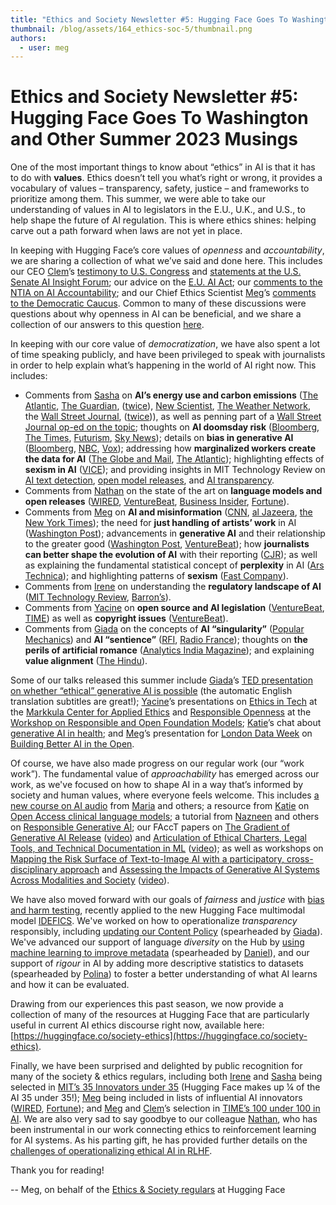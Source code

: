 ```yaml
---
title: "Ethics and Society Newsletter #5: Hugging Face Goes To Washington and Other Summer 2023 Musings"
thumbnail: /blog/assets/164_ethics-soc-5/thumbnail.png
authors:
  - user: meg
---
```





# Ethics and Society Newsletter #5: Hugging Face Goes To Washington and Other Summer 2023 Musings

<!-- {blog_metadata} -->
<!-- {authors} -->

One of the most important things to know about “ethics” in AI is that it has to do with **values**. Ethics doesn’t tell you what’s right or wrong, it provides a vocabulary of values – transparency, safety, justice – and frameworks to prioritize among them. This summer, we were able to take our understanding of values in AI to legislators in the E.U., U.K., and U.S., to help shape the future of AI regulation. This is where ethics shines: helping carve out a path forward when laws are not yet in place.

In keeping with Hugging Face’s core values of *openness* and *accountability*, we are sharing a collection of what we’ve said and done here.  This includes our CEO [Clem](https://huggingface.co/clem)’s [testimony to U.S. Congress](https://republicans-science.house.gov/_cache/files/5/5/551f066b-4483-4efd-b960-b36bc02d4b66/B82DBAFFA56F31799E058FB2755C2348.2023-06-22-mr.-delangue-testimony.pdf) and [statements at the U.S. Senate AI Insight Forum](assets/164_ethics-soc-5/clem_ai_insight_forum.pdf); our advice on the [E.U. AI Act](https://huggingface.co/blog/eu-ai-act-oss); our [comments to the NTIA on AI Accountability](https://huggingface.co/blog/policy-ntia-rfc); and our Chief Ethics Scientist [Meg](https://huggingface.co/meg)’s [comments to the Democratic Caucus](assets/164_ethics-soc-5/meg_dem_caucus.pdf). Common to many of these discussions were questions about why openness in AI can be beneficial, and we share a collection of our answers to this question [here](assets/164_ethics-soc-5/why_open.pdf).

In keeping with our core value of *democratization*, we have also spent a lot of time speaking publicly, and have been privileged to speak with journalists in order to help explain what’s happening in the world of AI right now. This includes:
- Comments from [Sasha](https://huggingface.co/sasha) on **AI’s energy use and carbon emissions** ([The Atlantic](https://www.theatlantic.com/technology/archive/2023/08/ai-carbon-emissions-data-centers/675094/), [The Guardian](https://www.theguardian.com/technology/2023/aug/01/techscape-environment-cost-ai-artificial-intelligence), ([twice](https://www.theguardian.com/technology/2023/jun/08/artificial-intelligence-industry-boom-environment-toll)), [New Scientist](https://www.newscientist.com/article/2381859-shifting-where-data-is-processed-for-ai-can-reduce-environmental-harm/), [The Weather Network](https://www.theweathernetwork.com/en/news/climate/causes/how-energy-intensive-are-ai-apps-like-chatgpt), the [Wall Street Journal](https://www.wsj.com/articles/artificial-intelligence-technology-energy-a3a1a8a7), ([twice](https://www.wsj.com/articles/artificial-intelligence-can-make-companies-greener-but-it-also-guzzles-energy-7c7b678))), as well as penning part of a [Wall Street Journal op-ed on the topic](https://www.wsj.com/articles/artificial-intelligence-technology-energy-a3a1a8a7); thoughts on **AI doomsday risk** ([Bloomberg](https://www.bnnbloomberg.ca/ai-doomsday-scenarios-are-gaining-traction-in-silicon-valley-1.1945116), [The Times](https://www.thetimes.co.uk/article/everything-you-need-to-know-about-ai-but-were-afraid-to-ask-g0q8sq7zv), [Futurism](https://futurism.com/the-byte/ai-expert-were-all-going-to-die), [Sky News](https://www.youtube.com/watch?v=9Auq9mYxFEE)); details on **bias in generative AI** ([Bloomberg](https://www.bloomberg.com/graphics/2023-generative-ai-bias/), [NBC](https://www.nbcnews.com/news/asian-america/tool-reducing-asian-influence-ai-generated-art-rcna89086), [Vox](https://www.vox.com/technology/23738987/racism-ai-automated-bias-discrimination-algorithm)); addressing how **marginalized workers create the data for AI** ([The Globe and Mail](https://www.theglobeandmail.com/business/article-ai-data-gig-workers/), [The Atlantic](https://www.theatlantic.com/technology/archive/2023/07/ai-chatbot-human-evaluator-feedback/674805/)); highlighting effects of **sexism in AI** ([VICE](https://www.vice.com/en/article/g5ywp7/you-know-what-to-do-boys-sexist-app-lets-men-rate-ai-generated-women)); and providing insights in MIT Technology Review on [AI text detection](https://www.technologyreview.com/2023/07/07/1075982/ai-text-detection-tools-are-really-easy-to-fool/), [open model releases](https://www.technologyreview.com/2023/07/18/1076479/metas-latest-ai-model-is-free-for-all/), and [AI transparency](https://www.technologyreview.com/2023/07/25/1076698/its-high-time-for-more-ai-transparency/).
- Comments from [Nathan](https://huggingface.co/natolambert) on the state of the art on **language models and open releases** ([WIRED](https://www.wired.com/story/metas-open-source-llama-upsets-the-ai-horse-race/), [VentureBeat](https://venturebeat.com/business/todays-ai-is-not-science-its-alchemy-what-that-means-and-why-that-matters-the-ai-beat/), [Business Insider](https://www.businessinsider.com/chatgpt-openai-moat-in-ai-wars-llama2-shrinking-2023-7), [Fortune](https://fortune.com/2023/07/18/meta-llama-2-ai-open-source-700-million-mau/)).
- Comments from [Meg](https://huggingface.co/meg) on **AI and misinformation** ([CNN](https://www.cnn.com/2023/07/17/tech/ai-generated-election-misinformation-social-media/index.html), [al Jazeera](https://www.youtube.com/watch?v=NuLOUzU8P0c), [the New York Times](https://www.nytimes.com/2023/07/18/magazine/wikipedia-ai-chatgpt.html)); the need for **just handling of artists’ work** in AI ([Washington Post](https://www.washingtonpost.com/technology/2023/07/16/ai-programs-training-lawsuits-fair-use/)); advancements in **generative AI** and their relationship to the greater good ([Washington Post](https://www.washingtonpost.com/technology/2023/09/20/openai-dall-e-image-generator/), [VentureBeat](https://venturebeat.com/ai/generative-ai-secret-sauce-data-scraping-under-attack/)); how **journalists can better shape the evolution of AI** with their reporting ([CJR](https://www.cjr.org/analysis/how-to-report-better-on-artificial-intelligence.php)); as well as explaining the fundamental statistical concept of **perplexity** in AI ([Ars Technica](https://arstechnica.com/information-technology/2023/07/why-ai-detectors-think-the-us-constitution-was-written-by-ai/)); and highlighting patterns of **sexism** ([Fast Company](https://www.fastcompany.com/90952272/chuck-schumer-ai-insight-forum)).
- Comments from [Irene](https://huggingface.co/irenesolaiman) on understanding the **regulatory landscape of AI** ([MIT Technology Review](https://www.technologyreview.com/2023/09/11/1079244/what-to-know-congress-ai-insight-forum-meeting/),  [Barron’s](https://www.barrons.com/articles/artificial-intelligence-chips-technology-stocks-roundtable-74b256fd)).
- Comments from [Yacine](https://huggingface.co/yjernite) on **open source and AI legislation** ([VentureBeat](https://venturebeat.com/ai/hugging-face-github-and-more-unite-to-defend-open-source-in-eu-ai-legislation/), [TIME](https://time.com/6308604/meta-ai-access-open-source/)) as well as **copyright issues** ([VentureBeat](https://venturebeat.com/ai/potential-supreme-court-clash-looms-over-copyright-issues-in-generative-ai-training-data/)).
- Comments from [Giada](https://huggingface.co/giadap) on the concepts of **AI “singularity”** ([Popular Mechanics](https://www.popularmechanics.com/technology/security/a43929371/ai-singularity-dangers/)) and **AI “sentience”** ([RFI](https://www.rfi.fr/fr/technologies/20230612-pol%C3%A9mique-l-intelligence-artificielle-ange-ou-d%C3%A9mon), [Radio France](https://www.radiofrance.fr/franceculture/podcasts/le-temps-du-debat/l-intelligence-artificielle-est-elle-un-nouvel-humanisme-9822329)); thoughts on **the perils of artificial romance** ([Analytics India Magazine](https://analyticsindiamag.com/the-perils-of-artificial-romance/)); and explaining **value alignment** ([The Hindu](https://www.thehindu.com/sci-tech/technology/ai-alignment-cant-be-solved-as-openai-says/article67063877.ece)).

Some of our talks released this summer include [Giada](https://huggingface.co/giadap)’s [TED presentation on whether “ethical” generative AI is possible](https://youtu.be/NreFQFKahxw?si=49UoQeEw5IyRSRo7) (the automatic English translation subtitles are great!); [Yacine](https://huggingface.co/yjernite)’s presentations on [Ethics in Tech](https://docs.google.com/presentation/d/1viaOjX4M1m0bydZB0DcpW5pSAgK1m1CPPtTZz7zsZnE/) at the [Markkula Center for Applied Ethics](https://www.scu.edu/ethics/focus-areas/technology-ethics/) and [Responsible Openness](https://www.youtube.com/live/75OBTMu5UEc?feature=shared&t=10140) at the [Workshop on Responsible and Open Foundation Models](https://sites.google.com/view/open-foundation-models); [Katie](https://huggingface.co/katielink)’s chat about [generative AI in health](https://www.youtube.com/watch?v=_u-PQyM_mvE); and [Meg](https://huggingface.co/meg)’s presentation for [London Data Week](https://www.turing.ac.uk/events/london-data-week) on [Building Better AI in the Open](https://london.sciencegallery.com/blog/watch-again-building-better-ai-in-the-open).

Of course, we have also made progress on our regular work (our “work work”). The fundamental value of *approachability* has emerged across our work, as we've focused on how to shape AI in a way that’s informed by society and human values, where everyone feels welcome. This includes [a new course on AI audio](https://huggingface.co/learn/audio-course/) from [Maria](https://huggingface.co/MariaK) and others; a resource from [Katie](https://huggingface.co/katielink) on [Open Access clinical language models](https://www.linkedin.com/feed/update/urn:li:activity:7107077224758923266/); a tutorial from [Nazneen](https://huggingface.co/nazneen) and others on [Responsible Generative AI](https://www.youtube.com/watch?v=gn0Z_glYJ90&list=PLXA0IWa3BpHnrfGY39YxPYFvssnwD8awg&index=13&t=1s); our FAccT papers on [The Gradient of Generative AI Release](https://dl.acm.org/doi/10.1145/3593013.3593981) ([video](https://youtu.be/8_-QTw8ugas?si=RG-NO1v3SaAMgMRQ)) and [Articulation of Ethical Charters, Legal Tools, and Technical Documentation in ML](https://dl.acm.org/doi/10.1145/3593013.3594002) ([video](https://youtu.be/ild63NtxTpI?si=jPlIBAL6WLtTHUwt)); as well as workshops on [Mapping the Risk Surface of Text-to-Image AI with a participatory, cross-disciplinary approach](https://avidml.org/events/tti2023/) and [Assessing the Impacts of Generative AI Systems Across Modalities and Society](https://facctconference.org/2023/acceptedcraft#modal) ([video](https://youtu.be/yJMlK7PSHyI?si=UKDkTFEIQ_rIbqhd)). 

We have also moved forward with our goals of *fairness* and *justice* with [bias and harm testing](https://huggingface.co/HuggingFaceM4/idefics-80b-instruct#bias-risks-and-limitations), recently applied to the new Hugging Face multimodal model [IDEFICS](https://huggingface.co/HuggingFaceM4/idefics-80b-instruct). We've worked on how to operationalize *transparency* responsibly, including [updating our Content Policy](https://huggingface.co/blog/content-guidelines-update) (spearheaded by [Giada](https://huggingface.co/giadap)). We've advanced our support of language *diversity* on the Hub by [using machine learning to improve metadata](https://huggingface.co/blog/huggy-lingo) (spearheaded by [Daniel](https://huggingface.co/davanstrien)), and our support of *rigour* in AI by adding more descriptive statistics to datasets (spearheaded by [Polina](https://huggingface.co/polinaeterna)) to foster a better understanding of what AI learns and how it can be evaluated.

Drawing from our experiences this past season, we now provide a collection of many of the resources at Hugging Face that are particularly useful in current AI ethics discourse right now, available here: [https://huggingface.co/society-ethics](https://huggingface.co/society-ethics). 

Finally, we have been surprised and delighted by public recognition for many of the society & ethics regulars, including both [Irene](https://www.technologyreview.com/innovator/irene-solaiman/) and [Sasha](https://www.technologyreview.com/innovator/sasha-luccioni/) being selected in [MIT’s 35 Innovators under 35](https://www.technologyreview.com/innovators-under-35/artificial-intelligence-2023/) (Hugging Face makes up ¼ of the AI 35 under 35!); [Meg](https://huggingface.co/meg) being included in lists of influential AI innovators ([WIRED](https://www.wired.com/story/meet-the-humans-trying-to-keep-us-safe-from-ai/), [Fortune](https://fortune.com/2023/06/13/meet-top-ai-innovators-impact-on-business-society-chatgpt-deepmind-stability/)); and [Meg](https://huggingface.co/meg) and [Clem](https://huggingface.co/clem)’s selection in [TIME’s 100 under 100 in AI](https://time.com/collection/time100-ai/).  We are also very sad to say goodbye to our colleague [Nathan](https://huggingface.co/natolambert), who has been instrumental in our work connecting ethics to reinforcement learning for AI systems. As his parting gift, he has provided further details on the [challenges of operationalizing ethical AI in RLHF](https://www.interconnects.ai/p/operationalizing-responsible-rlhf).

Thank you for reading!

\-\- Meg, on behalf of the [Ethics & Society regulars](https://huggingface.co/spaces/society-ethics/about) at Hugging Face
